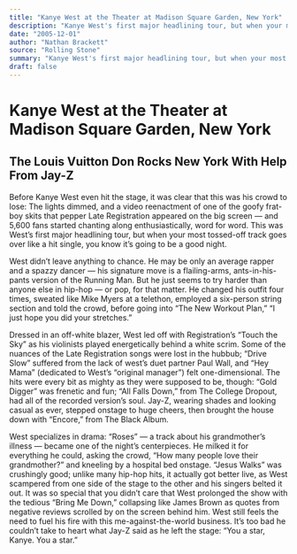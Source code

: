```yaml
---
title: "Kanye West at the Theater at Madison Square Garden, New York"
description: "Kanye West's first major headlining tour, but when your most tossed-off track goes over like a hit single, you know it’s going to be a good night. West changed his outfit four times, sweated like Mike..."
date: "2005-12-01"
author: "Nathan Brackett"
source: "Rolling Stone"
summary: "Kanye West's first major headlining tour, but when your most tossed-off track goes over like a hit single, you know it’s going to be a good night. West changed his outfit four times, sweated like Mike Myers at a telethon, employed a six-person string section and told the crowd, before going into “The New Workout Plan”."
draft: false
---
```


# Kanye West at the Theater at Madison Square Garden, New York

## The Louis Vuitton Don Rocks New York With Help From Jay-Z

Before Kanye West even hit the stage, it was clear that this was his crowd to lose: The lights dimmed, and a video reenactment of one of the goofy frat-boy skits that pepper Late Registration appeared on the big screen — and 5,600 fans started chanting along enthusiastically, word for word. This was West’s first major headlining tour, but when your most tossed-off track goes over like a hit single, you know it’s going to be a good night.

West didn’t leave anything to chance. He may be only an average rapper and a spazzy dancer — his signature move is a flailing-arms, ants-in-his-pants version of the Running Man. But he just seems to try harder than anyone else in hip-hop — or pop, for that matter. He changed his outfit four times, sweated like Mike Myers at a telethon, employed a six-person string section and told the crowd, before going into “The New Workout Plan,” “I just hope you did your stretches.”

Dressed in an off-white blazer, West led off with Registration’s “Touch the Sky” as his violinists played energetically behind a white scrim. Some of the nuances of the Late Registration songs were lost in the hubbub; “Drive Slow” suffered from the lack of west’s duet partner Paul Wall, and “Hey Mama” (dedicated to West’s “original manager”) felt one-dimensional. The hits were every bit as mighty as they were supposed to be, though: “Gold Digger” was frenetic and fun; “All Falls Down,” from The College Dropout, had all of the recorded version’s soul. Jay-Z, wearing shades and looking casual as ever, stepped onstage to huge cheers, then brought the house down with “Encore,” from The Black Album.

West specializes in drama: “Roses” — a track about his grandmother’s illness — became one of the night’s centerpieces. He milked it for everything he could, asking the crowd, “How many people love their grandmother?” and kneeling by a hospital bed onstage. “Jesus Walks” was crushingly good; unlike many hip-hop hits, it actually got better live, as West scampered from one side of the stage to the other and his singers belted it out. It was so special that you didn’t care that West prolonged the show with the tedious “Bring Me Down,” collapsing like James Brown as quotes from negative reviews scrolled by on the screen behind him. West still feels the need to fuel his fire with this me-against-the-world business. It’s too bad he couldn’t take to heart what Jay-Z said as he left the stage: “You a star, Kanye. You a star.”
